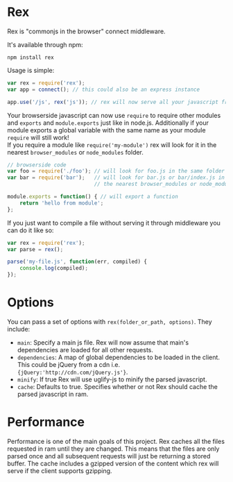 # Rex

Rex is "commonjs in the browser" connect middleware.

It's available through npm:

	npm install rex

Usage is simple:

``` js
var rex = require('rex');
var app = connect(); // this could also be an express instance

app.use('/js', rex('js')); // rex will now serve all your javascript from the js folder
```

Your browserside javascript can now use `require` to require other modules and `exports` and `module.exports` just like in node.js.
Additionally if your module exports a global variable with the same name as your module `require` will still work!  
If you require a module like `require('my-module')` rex will look for it in the nearest `browser_modules` or `node_modules` folder.

``` js
// browserside code
var foo = require('./foo'); // will look for foo.js in the same folder
var bar = require('bar');   // will look for bar.js or bar/index.js in 
                            // the nearest browser_modules or node_modules folder

module.exports = function() { // will export a function
	return 'hello from module';
};
```

If you just want to compile a file without serving it through middleware you can do it like so:

``` js
var rex = require('rex');
var parse = rex();

parse('my-file.js', function(err, compiled) {
	console.log(compiled);
});
```

# Options

You can pass a set of options with `rex(folder_or_path, options)`. They include:

* `main`: Specify a main js file. Rex will now assume that main's dependencies are loaded for all other requests.
* `dependencies`: A map of global dependencies to be loaded in the client. This could be jQuery from a cdn i.e. `{jQuery:'http://cdn.com/jQuery.js'}`.
* `minify`: If true Rex will use uglify-js to minify the parsed javascript.
* `cache`: Defaults to true. Specifies whether or not Rex should cache the parsed javascript in ram.

# Performance

Performance is one of the main goals of this project. Rex caches all the files requested in ram until they are changed.
This means that the files are only parsed once and all subsequent requests will just be returning a stored buffer.
The cache includes a gzipped version of the content which rex will serve if the client supports gzipping.